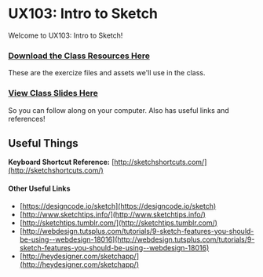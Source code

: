 # UX103: Intro to Sketch

Welcome to UX103: Intro to Sketch!

### [Download the Class Resources Here](https://github.com/gdiphilly/UX103_intro_sketch/blob/master/project_files.zip)
These are the exercize files and assets we'll use in the class.

### [View Class Slides Here](http://gdiphilly.github.io/UX103_intro_sketch/)
So you can follow along on your computer. Also has useful links and references!

## Useful Things

**Keyboard Shortcut Reference:** [http://sketchshortcuts.com/](http://sketchshortcuts.com/)  

#### Other Useful Links
- [https://designcode.io/sketch](https://designcode.io/sketch)
- [http://www.sketchtips.info/](http://www.sketchtips.info/)
- [http://sketchtips.tumblr.com/](http://sketchtips.tumblr.com/)
- [http://webdesign.tutsplus.com/tutorials/9-sketch-features-you-should-be-using--webdesign-18016](http://webdesign.tutsplus.com/tutorials/9-sketch-features-you-should-be-using--webdesign-18016)
- [http://heydesigner.com/sketchapp/](http://heydesigner.com/sketchapp/)